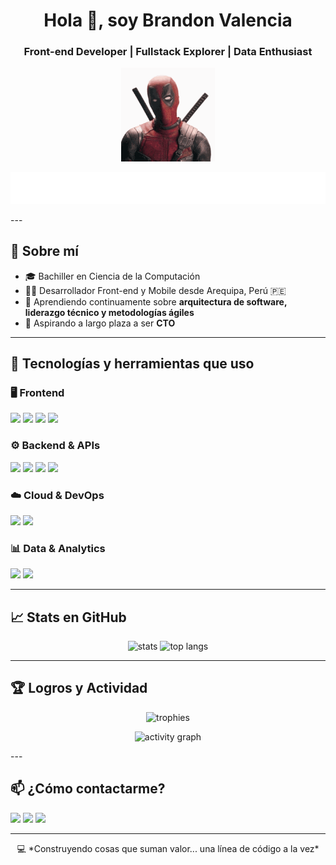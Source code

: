 <h1 align="center">Hola 👋, soy Brandon Valencia</h1>
<h3 align="center">Front-end Developer | Fullstack Explorer | Data Enthusiast</h3>

<p align="center">
  <img src="https://github.com/DarrySX/DarrySX/blob/main/loveDeadpool.gif" width="150" />
</p>

<p align="center">
  <img src="https://github.com/DarrySX/DarrySX/blob/main/descarga.svg" />
</p>
---

## 🧠 Sobre mí

- 🎓 Bachiller en Ciencia de la Computación  
- 👨‍💻 Desarrollador Front-end y Mobile desde Arequipa, Perú 🇵🇪  
- 🌱 Aprendiendo continuamente sobre **arquitectura de software, liderazgo técnico y metodologías ágiles**
- 🧭 Aspirando a largo plaza a ser **CTO**

---

## 🚀 Tecnologías y herramientas que uso

### 🖥️ Frontend
<p align="left">
  <img src="https://img.shields.io/badge/React-20232A?style=for-the-badge&logo=react&logoColor=61DAFB"/>
  <img src="https://img.shields.io/badge/React_Native-20232A?style=for-the-badge&logo=react&logoColor=61DAFB"/>
  <img src="https://img.shields.io/badge/Tailwind_CSS-06B6D4?style=for-the-badge&logo=tailwindcss&logoColor=white"/>
  <img src="https://img.shields.io/badge/Astro-000000?style=for-the-badge&logo=astro&logoColor=white"/>
</p>

### ⚙️ Backend & APIs
<p align="left">
  <img src="https://img.shields.io/badge/NestJS-E0234E?style=for-the-badge&logo=nestjs&logoColor=white"/>
  <img src="https://img.shields.io/badge/Spring_Boot-6DB33F?style=for-the-badge&logo=spring-boot&logoColor=white"/>
  <img src="https://img.shields.io/badge/Django-092E20?style=for-the-badge&logo=django&logoColor=white"/>
  <img src="https://img.shields.io/badge/Node.js-339933?style=for-the-badge&logo=nodedotjs&logoColor=white"/>
</p>

### ☁️ Cloud & DevOps
<p align="left">
  <img src="https://img.shields.io/badge/AWS-232F3E?style=for-the-badge&logo=amazon-aws&logoColor=white"/>
  <img src="https://img.shields.io/badge/GitHub_Actions-2088FF?style=for-the-badge&logo=github-actions&logoColor=white"/>
</p>

### 📊 Data & Analytics
<p align="left">
  <img src="https://img.shields.io/badge/PowerBI-F2C811?style=for-the-badge&logo=powerbi&logoColor=black"/>
  <img src="https://img.shields.io/badge/Excel-217346?style=for-the-badge&logo=microsoft-excel&logoColor=white"/>
</p>

---

## 📈 Stats en GitHub

<p align="center">
  <img src="https://github-readme-stats.vercel.app/api?username=DarrySX&show_icons=true&theme=tokyonight&include_all_commits=true&count_private=true&rank_icon=github" alt="stats" />
  <img src="https://github-readme-stats.vercel.app/api/top-langs/?username=DarrySX&layout=compact&theme=tokyonight" alt="top langs" />
</p>

---

## 🏆 Logros y Actividad

<p align="center">
  <img src="https://github-profile-trophy.vercel.app/?username=DarrySX&theme=monokai&margin-w=15&no-bg=true&column=6" alt="trophies" />
</p>

<p align="center">
  <img src="https://github-readme-activity-graph.vercel.app/graph?username=DarrySX&theme=tokyo-night&bg_color=1a1b27&hide_border=true" alt="activity graph" />
</p>
---

## 📫 ¿Cómo contactarme?

<p align="left">
  <a href="mailto:brandon.valencia.calderon@gmail.com"><img src="https://img.shields.io/badge/Gmail-D14836?style=for-the-badge&logo=gmail&logoColor=white"/></a>
  <a href="https://www.linkedin.com/in/brandon-valenciac/"><img src="https://img.shields.io/badge/LinkedIn-blue?style=for-the-badge&logo=linkedin&logoColor=white"/></a>
  <a href="https://tusitio.dev"><img src="https://img.shields.io/badge/Portafolio-000?style=for-the-badge&logo=githubpages&logoColor=white"/></a>
</p>

---

<p align="center">
  💻 *Construyendo cosas que suman valor... una línea de código a la vez*
</p>
